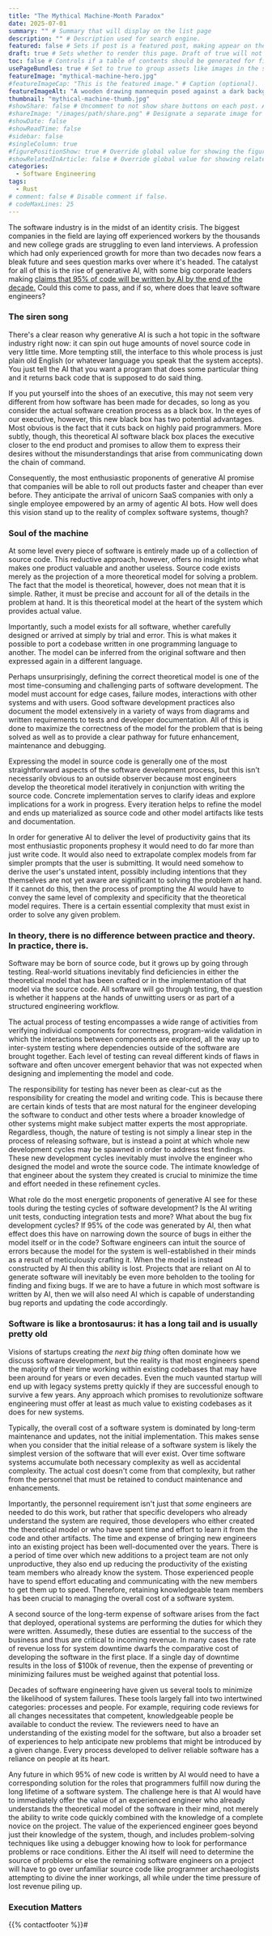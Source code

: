 ```yaml
---
title: "The Mythical Machine-Month Paradox"
date: 2025-07-01
summary: "" # Summary that will display on the list page
description: "" # Description used for search engine.
featured: false # Sets if post is a featured post, making appear on the home page side bar.
draft: true # Sets whether to render this page. Draft of true will not be rendered.
toc: false # Controls if a table of contents should be generated for first-level links automatically.
usePageBundles: true # Set to true to group assets like images in the same folder as this post.
featureImage: "mythical-machine-hero.jpg"
#featureImageCap: "This is the featured image." # Caption (optional).
featureImageAlt: "A wooden drawing mannequin posed against a dark background" # Alternative text for featured image.
thumbnail: "mythical-machine-thumb.jpg"
#showShare: false # Uncomment to not show share buttons on each post. Also available in each post's front matter.
#shareImage: "/images/path/share.png" # Designate a separate image for social media sharing.
#showDate: false
#showReadTime: false
#sidebar: false
#singleColumn: true
#figurePositionShow: true # Override global value for showing the figure label.
#showRelatedInArticle: false # Override global value for showing related posts in this series at the end of the content.
categories:
  - Software Engineering
tags:
  - Rust
# comment: false # Disable comment if false.
# codeMaxLines: 25
---
```


The software industry is in the midst of an identity crisis. The biggest
companies in the field are laying off experienced workers by the thousands and
new college grads are struggling to even land interviews. A profession which had
only experienced growth for more than two decades now fears a bleak future and
sees question marks over where it's headed. The catalyst for all of this is the
rise of generative AI, with some big corporate leaders making
[claims that 95% of code will be written by AI by the end of the decade.](https://www.businessinsider.com/microsoft-cto-ai-generated-code-software-developer-job-change-2025-4)
Could this come to pass, and if so, where does that leave software engineers?

### The siren song

There's a clear reason why generative AI is such a hot topic in the software
industry right now: it can spin out huge amounts of novel source code in very
little time. More tempting still, the interface to this whole process is just
plain old English (or whatever language you speak that the system accepts).
You just tell the AI that you want a program that does some particular thing and
it returns back code that is supposed to do said thing.

If you put yourself into the shoes of an executive, this may not seem very
different from how software has been made for decades, so long as you consider
the actual software creation process as a black box. In the eyes of our
executive, however, this new black box has two potential advantages. Most
obvious is the fact that it cuts back on highly paid programmers. More
subtly, though, this theoretical AI software black box places the executive
closer to the end product and promises to allow them to express their
desires without the misunderstandings that arise from communicating down the
chain of command.

Consequently, the most enthusiastic proponents of generative AI promise that
companies will be able to roll out products faster and cheaper than ever before.
They anticipate the arrival of unicorn SaaS companies with only a single
employee empowered by an army of agentic AI bots. How well does this vision
stand up to the reality of complex software systems, though?

### Soul of the machine

At some level every piece of software is entirely made up of a collection of
source code. This reductive approach, however, offers no insight into what makes
one product valuable and another useless. Source code exists merely as the
projection of a more theoretical model for solving a problem. The fact that
the model is theoretical, however, does not mean that it is simple. Rather,
it must be precise and account for all of the details in the problem at hand. It
is this theoretical model at the heart of the system which provides actual
value.

Importantly, such a model exists for all software, whether carefully designed or
arrived at simply by trial and error. This is what makes it possible to port a
codebase written in one programming language to another. The model can be
inferred from the original software and then expressed again in a different
language.

Perhaps unsurprisingly, defining the correct theoretical model is one of
the most time-consuming and challenging parts of software development. The model
must account for edge cases, failure modes, interactions with other systems and
with users. Good software development practices also document the model
extensively in a variety of ways from diagrams and written requirements to tests
and developer documentation. All of this is done to maximize the correctness of
the model for the problem that is being solved as well as to provide a clear
pathway for future enhancement, maintenance and debugging.

Expressing the model in source code is generally one of the most straightforward
aspects of the software development process, but this isn't necessarily obvious
to an outside observer because most engineers develop the theoretical model
iteratively in conjunction with writing the source code. Concrete implementation
serves to clarify ideas and explore implications for a work in progress. Every
iteration helps to refine the model and ends up materialized as source code
and other model artifacts like tests and documentation.

In order for generative AI to deliver the level of productivity gains that its
most enthusiastic proponents prophesy it would need to do far more than just
write code. It would also need to extrapolate complex models from far simpler
prompts that the user is submitting. It would need somehow to derive the user's
unstated intent, possibly including intentions that they themselves are not yet
aware are significant to solving the problem at hand. If it cannot do this, then
the process of prompting the AI would have to convey the same level of
complexity and specificity that the theoretical model requires. There is a
certain essential complexity that must exist in order to solve any given
problem.

### In theory, there is no difference between practice and theory. In practice, there is.

Software may be born of source code, but it grows up by going through testing.
Real-world situations inevitably find deficiencies in either the theoretical
model that has been crafted or in the implementation of that model via the
source code. All software will go through testing, the question is whether it
happens at the hands of unwitting users or as part of a structured engineering
workflow.

The actual process of testing encompasses a wide range of activities from
verifying individual components for correctness, program-wide validation in
which the interactions between components are explored, all the way up to
inter-system testing where dependencies outside of the software are brought
together. Each level of testing can reveal different kinds of flaws in software
and often uncover emergent behavior that was not expected when designing and
implementing the model and code.

The responsibility for testing has never been as clear-cut as the responsibility
for creating the model and writing code. This is because there are certain kinds
of tests that are most natural for the engineer developing the software
to conduct and other tests where a broader knowledge of other systems might make
subject matter experts the most appropriate. Regardless, though, the nature
of testing is not simply a linear step in the process of releasing software, but
is instead a point at which whole new development cycles may be spawned in
order to address test findings. These new development cycles inevitably must
involve the engineer who designed the model and wrote the source code. The
intimate knowledge of that engineer about the system they created is crucial to
minimize the time and effort needed in these refinement cycles.

What role do the most energetic proponents of generative AI see for these tools
during the testing cycles of software development? Is the AI writing unit tests,
conducting integration tests and more? What about the bug fix development
cycles? If 95% of the code was generated by AI, then what effect does this have
on narrowing down the source of bugs in either the model itself or in the code?
Software engineers can intuit the source of errors because the model for the
system is well-established in their minds as a result of meticulously crafting
it. When the model is instead constructed by AI then this ability is lost.
Projects that are reliant on AI to generate software will inevitably be even
more beholden to the tooling for finding and fixing bugs. If we are to have a
future in which most software is written by AI, then we will also need AI which
is capable of understanding bug reports and updating the code accordingly.

### Software is like a brontosaurus: it has a long tail and is usually pretty old

Visions of startups creating _the next big thing_ often dominate how we discuss
software development, but the reality is that most engineers spend the majority
of their time working within existing codebases that may have been around for
years or even decades. Even the much vaunted startup will end up with legacy
systems pretty quickly if they are successful enough to survive a few years. Any
approach which promises to revolutionize software engineering must offer at
least as much value to existing codebases as it does for new systems.

Typically, the overall cost of a software system is dominated by long-term
maintenance and updates, not the initial implementation. This makes sense when
you consider that the initial release of a software system is likely the
simplest version of the software that will ever exist. Over time software
systems accumulate both necessary complexity as well as accidental complexity.
The actual cost doesn't come from that complexity, but rather from the personnel
that must be retained to conduct maintenance and enhancements.

Importantly, the personnel requirement isn't just that _some_ engineers are
needed to do this work, but rather that specific developers who already
understand the system are required, those developers who either created the
theoretical model or who have spent time and effort to learn it from the code
and other artifacts. The time and expense of bringing new engineers into an
existing project has been well-documented over the years. There is a period of
time over which new additions to a project team are not only unproductive, they
also end up reducing the productivity of the existing team members who already
know the system. Those experienced people have to spend effort educating and
communicating with the new members to get them up to speed. Therefore, retaining
knowledgeable team members has been crucial to managing the overall cost of a
software system.

A second source of the long-term expense of software arises from the fact that
deployed, operational systems are performing the duties for which they were
written. Assumedly, these duties are essential to the success of the business
and thus are critical to incoming revenue. In many cases the rate of revenue
loss for system downtime dwarfs the comparative cost of developing the software
in the first place. If a single day of downtime results in the loss of $100k of
revenue, then the expense of preventing or minimizing failures must be
weighed against that potential loss.

Decades of software engineering have given us several tools to minimize the
likelihood of system failures. These tools largely fall into two intertwined
categories: processes and people. For example, requiring code reviews for all
changes necessitates that competent, knowledgeable people be available to
conduct the review. The reviewers need to have an understanding of the existing
model for the software, but also a broader set of experiences to help anticipate
new problems that might be introduced by a given change. Every process developed
to deliver reliable software has a reliance on people at its heart.

Any future in which 95% of new code is written by AI would need to have a
corresponding solution for the roles that programmers fulfill now during the
long lifetime of a software system. The challenge here is that AI would have to
immediately offer the value of an experienced engineer who already understands
the theoretical model of the software in their mind, not merely the ability to
write code quickly combined with the knowledge of a complete novice on the
project. The value of the experienced engineer goes beyond just their knowledge
of the system, though, and includes problem-solving techniques like using a
debugger knowing how to look for performance problems or race conditions.
Either the AI itself will need to determine the source of problems or else the
remaining software engineers on a project will have to go over unfamiliar source
code like programmer archaeologists attempting to divine the inner workings, all
while under the time pressure of lost revenue piling up.

### Execution Matters

{{% contactfooter %}}#
